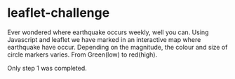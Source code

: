 # leaflet-challenge

Ever wondered where earthquake occurs weekly, well you can. 
Using Javascript and leaflet we have marked in an interactive map where earthquake have occur. 
Depending on the magnitude, the colour and size of circle markers varies. From Green(low) to red(high). 

Only step 1 was completed. 

